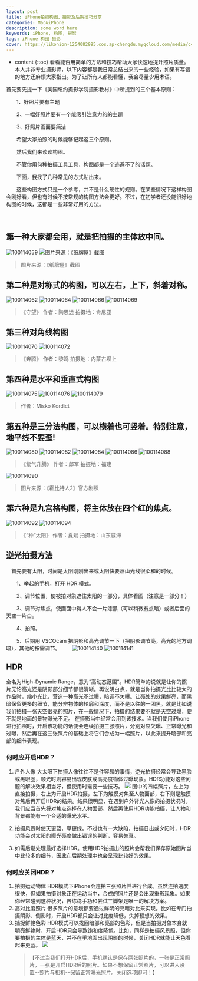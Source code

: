 ```yaml
---
layout: post
title: iPhone拍照构图、摄影及后期技巧分享
categories: Mac&iPhone
description: some word here
keywords: iPhone, 构图, 摄影
tags: iPhone 构图 摄影 
cover: https://likonion-1254082995.cos.ap-chengdu.myqcloud.com/media/c438e44aed5565ae.jpg
---
```

* content
{:toc}
看看能否用简单的方法和技巧帮助大家快速地提升照片质量。本人并非专业摄影师，以下内容都是我日常总结出来的一些经验，如果有写错的地方还麻烦大家指出。为了让所有人都能看懂，我会尽量少用术语。

首先要先提一下《美国纽约摄影学院摄影教材》中所提到的三个基本原则：

　　1、好照片要有主题

　　2、一幅好照片要有一个能吸引注意力的的主题

　　3、好照片画面要简洁

　　希望大家拍照的时候能够记起这三个原则。

　　然后我们来谈谈构图。

　　不管你用何种拍摄工具工具，构图都是一个逃避不了的话题。

　　下面，我找了几种常见的方式贴出来。

　　这些构图方式只是一个参考，并不是什么硬性的规则。在某些情况下这样构图会刚好看，但也有时候不按常规的构图方法会更好。不过，在初学者还没能很好地构图的时候，这都是一些非常好用的方法。

　　
## 第一种大家都会用，就是把拍摄的主体放中间。
![100114059](https://likonion-1254082995.cos.ap-chengdu.myqcloud.com/media/100114059.jpg)
![图片来源：《纸牌屋》截图](https://likonion-1254082995.cos.ap-chengdu.myqcloud.com/media/100114061.jpg)

> 图片来源：《纸牌屋》截图

## 第二种是对称式的构图，可以左右，上下，斜着对称。
![100114062](https://likonion-1254082995.cos.ap-chengdu.myqcloud.com/media/100114062-1.jpg)
![100114064](https://likonion-1254082995.cos.ap-chengdu.myqcloud.com/media/100114064-1.jpg)
![100114066](https://likonion-1254082995.cos.ap-chengdu.myqcloud.com/media/100114066-1.jpg)
![100114069](https://likonion-1254082995.cos.ap-chengdu.myqcloud.com/media/100114069-1.jpg)
> 《守望》 作者：陶思远 拍摄地：肯尼亚

## 第三种对角线构图
![100114070](https://likonion-1254082995.cos.ap-chengdu.myqcloud.com/media/100114070.jpg)
![100114072](https://likonion-1254082995.cos.ap-chengdu.myqcloud.com/media/100114072.jpg)

> 《奔腾》 作者：黎鸣 拍摄地：内蒙古坝上

## 第四种是水平和垂直式构图
![100114075](https://likonion-1254082995.cos.ap-chengdu.myqcloud.com/media/100114075.jpg)
![100114076](https://likonion-1254082995.cos.ap-chengdu.myqcloud.com/media/100114076.jpg)
![100114079](https://likonion-1254082995.cos.ap-chengdu.myqcloud.com/media/100114079.jpg)
> 作者：Misko Kordict

## 第五种是三分法构图，可以横着也可竖着。特别注意，地平线不要歪!
![100114080](https://likonion-1254082995.cos.ap-chengdu.myqcloud.com/media/100114080.jpg)
![100114082](https://likonion-1254082995.cos.ap-chengdu.myqcloud.com/media/100114082.jpg)
![100114084](https://likonion-1254082995.cos.ap-chengdu.myqcloud.com/media/100114084.jpg)
![100114086](https://likonion-1254082995.cos.ap-chengdu.myqcloud.com/media/100114086.jpg)
![100114088](https://likonion-1254082995.cos.ap-chengdu.myqcloud.com/media/100114088.jpg)
> 《紫气升腾》 作者：邱军 拍摄地：福建

![100114090](https://likonion-1254082995.cos.ap-chengdu.myqcloud.com/media/100114090.jpg)
> 图片来源：《霍比特人2》官方剧照

## 第六种是九宫格构图，将主体放在四个红的焦点。
![100114092](https://likonion-1254082995.cos.ap-chengdu.myqcloud.com/media/100114092.jpg)
![100114094](https://likonion-1254082995.cos.ap-chengdu.myqcloud.com/media/100114094.jpg)
> 《“种”太阳》 作者：夏斌 拍摄地：山东威海

## 逆光拍摄方法
　首先要有太阳，时间是太阳刚刚出来或太阳快要落山光线很柔和的时候。

　　1、举起的手机，打开 HDR 模式。

　　2、调节位置，使被拍对象遮住太阳的一部分，具体看图（注意是一部分！）

　　3、调节对焦点，使画面中得人不会一片漆黑（可以稍微有点暗）或者后面的天空一片白。

　　4、拍照。

　　5、后期用 VSCOcam 把阴影和高光调节一下（把阴影调节亮，高光的地方调暗），其他的按需调节。
　　![100114140](https://likonion-1254082995.cos.ap-chengdu.myqcloud.com/media/100114140.jpg)
![100114141](https://likonion-1254082995.cos.ap-chengdu.myqcloud.com/media/100114141.jpg)

## HDR

全名为High-Dynamic Range，意为“高动态范围”。HDR简单的说就是让你的照片无论高光还是阴影部分细节都很清晰。再说明白点，就是当你拍摄光比比较大的作品时，缩小光比，营造一种高光不过曝，暗调不欠曝。让亮处的效果鲜亮，而黑暗保留更多的细节，能分辨物体的轮廓和深度，而不是以往的一团黑。就是比如说我们拍摄一张天空很亮的照片，在一般情况下，拍摄的结果要不就是天空过爆，要不就是地面的景物曝光不足。
在摄影当中经常会用到该技术。当我们使用iPhone进行拍照时，开启该功能的话便会连续拍摄三张照片，分别对应欠曝、正常曝光和过曝，然后再在这三张照片的基础上将它们合成为一幅照片，以此来提升暗部和亮部的细节表现。

### 何时应开启HDR？

1.  户外人像
    大太阳下拍摄人像往往不是件容易的事情，逆光拍摄经常会导致黑脸或黑眼圈，顺光时则容易出现皮肤或高亮度物体过曝现象。HDR功能对这些问题的解决效果相当好，但使用时需要一些技巧。
    ![](https://likonion-1254082995.cos.ap-chengdu.myqcloud.com/media/110019ynwvldxtc33cwd63.jpg.png)
    图中的四幅照片，左上为直接拍摄，右上为开启HDR拍摄，左下为触摸对焦至人物面部，右下则是触摸对焦后再开启HDR的结果。结果很明显，在遇到户外背光人像的拍摄状况时，我们应当首先将对焦点选择在人物面部，然后再使用HDR功能拍摄，让人物和背景都能有一个合适的曝光水平。

2.  拍摄风景时使天更蓝，草更绿。不过也有一大缺陷，拍摄日出或夕阳时，HDR功能会对太阳的曝光亮度做出错误的判断，容易失真。
3.  如需后期处理最好选择HDR。使用HDR拍摄出的照片会帮我们保存原始图片当中比较多的细节，因此在后期处理中也会呈现比较好的效果。

### 何时应关闭HDR？

1.  拍摄运动物体
    HDR模式下iPhone会连拍三张照片并进行合成。虽然连拍速度很快，但如果拍摄对象正在运动当中，合成的照片还是会出现重影现象。如果你经常碰到这种状况，苦练稳手功和尝试三脚架是唯一的解决方案。
2.  高对比度照片
    很多照片的意境都要通过鲜明的亮暗对比来实现。比如在专门拍摄阴影、倒影时，开启HDR都只会让对比度降低，失掉预想的效果。
3.  捕捉鲜艳色彩
    HDR模式可以找回暗部和亮部的色彩，但是当拍摄对象本身就明亮鲜艳时，开启HDR只会导致饱和度降低。比如，同样是拍摄风景照，但你要拍摄的主体是蓝天，并不在乎地面出现阴影的时候，关闭HDR就能让天色看起来更蓝。
    ![](https://likonion-1254082995.cos.ap-chengdu.myqcloud.com/media/110020bczzwp4i004rw0iz.jpg.png)
    > 【不过当我们打开HDR后，手机默认是保存两张照片的，一张是正常照片，一张是开启HDR后的照片。如果不想保留正常照片，可以进入设置--照片与相机--保留正常曝光照片。关闭选项即可！】











